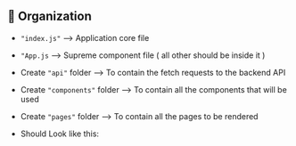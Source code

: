 ## 📌 Organization

-   `"index.js"` --> Application core file

-   `"App.js` --> Supreme component file ( all other should be inside it )

-   Create `"api"` folder --> To contain the fetch requests to the backend API

-   Create `"components"` folder --> To contain all the components that will be used

-   Create `"pages"` folder --> To contain all the pages to be rendered

-   Should Look like this:
